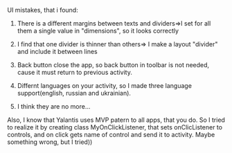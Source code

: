 UI mistakes, that i found:

1. There is a different margins between texts and dividers=>I set for all them a single value in "dimensions",
so it looks correctly

2. I find that one divider is thinner than others=> I make a layout "divider" and include it between lines

3. Back button close the app, so back button in toolbar is not needed, cause it must return to previous activity. 

4. Differnt languages on your activity, so I made three language support(english, russian and ukrainian).

5. I think they are no more...

Also, I know that Yalantis uses MVP patern to all apps, that you do. So I tried to realize it by creating class MyOnClickListener,
that sets onClicListener to controls, and on click gets name of control and send it to activity. Maybe something wrong, but I tried))
